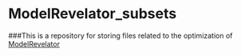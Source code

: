 # ModelRevelator_subsets
###This is a repository for storing files related to the optimization of [ModelRevelator](https://github.com/Cibiv/ModelRevelator)
 
